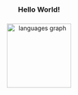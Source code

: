 ###

<h3 align="center">Hello World!</h3>

###

###

<div align="center">
  <img src="https://github-readme-stats.vercel.app/api/top-langs?username=grnyoel&locale=en&hide_title=false&layout=compact&card_width=320&langs_count=6&theme=tokyonight&hide_border=true&order=2" height="150" alt="languages graph"  />
</div>

###
